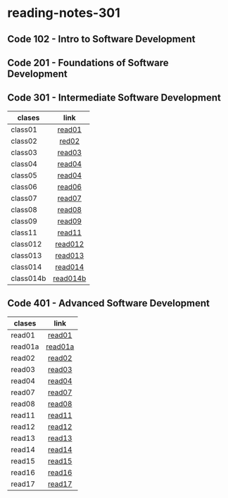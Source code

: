 # reading-notes-301

## Code 102 - Intro to Software Development


## Code 201 - Foundations of Software Development


## Code 301 - Intermediate Software Development

| clases|  link | 
|----------|:-------------:|
| class01  |    [read01](https://osamamomani1.github.io/reading-notes-301/class1) |
| class02 | [red02](https://osamamomani1.github.io/reading-notes-301/class2) |
| class03 |  [read03](https://osamamomani1.github.io/reading-notes-301/class3) | 
| class04 |  [read04](https://osamamomani1.github.io/reading-notes-301/class4) | 
| class05 |  [read04](https://osamamomani1.github.io/reading-notes-301/class5) | 
| class06 |  [read06](https://osamamomani1.github.io/reading-notes-301/class6) | 
| class07 |  [read07](https://osamamomani1.github.io/reading-notes-301/class7) | 
| class08 |  [read08](https://osamamomani1.github.io/reading-notes-301/class8) | 
| class09 |  [read09](https://osamamomani1.github.io/reading-notes-301/class9) | 
| class11 |  [read11](https://osamamomani1.github.io/reading-notes-301/class11) | 
| class012 |  [read012](https://osamamomani1.github.io/reading-notes-301/class12) | 
| class013 |  [read013](https://osamamomani1.github.io/reading-notes-301/class13) | 
| class014 |  [read014](https://osamamomani1.github.io/reading-notes-301/class14) | 
| class014b |  [read014b](https://osamamomani1.github.io/reading-notes-301/class14b) | 


## Code 401 - Advanced Software Development

| clases|  link | 
|----------|:-------------:|
| read01  |    [read01](https://osamamomani1.github.io/reading-notes-301/read01) |
| read01a  |    [read01a](https://osamamomani1.github.io/reading-notes-301/read01a) |
| read02  |    [read02](https://osamamomani1.github.io/reading-notes-301/read02) |
| read03  |    [read03](https://osamamomani1.github.io/reading-notes-301/read03) |
| read04  |    [read04](https://osamamomani1.github.io/reading-notes-304/read04) |
| read07  |    [read07](https://osamamomani1.github.io/reading-notes-304/read07) |
| read08  |    [read08](https://osamamomani1.github.io/reading-notes-304/read08) |
| read11  |    [read11](https://osamamomani1.github.io/reading-notes-301/read11) |
| read12  |    [read12](https://osamamomani1.github.io/reading-notes-301/read12) |
| read13  |    [read13](https://osamamomani1.github.io/reading-notes-301/read13) |
| read14  |    [read14](https://osamamomani1.github.io/reading-notes-301/read14) |
| read15  |    [read15](https://osamamomani1.github.io/reading-notes-301/read15) |
| read16  |    [read16](https://osamamomani1.github.io/reading-notes-301/read16) |
| read17  |    [read17](https://osamamomani1.github.io/reading-notes-301/read17) |

